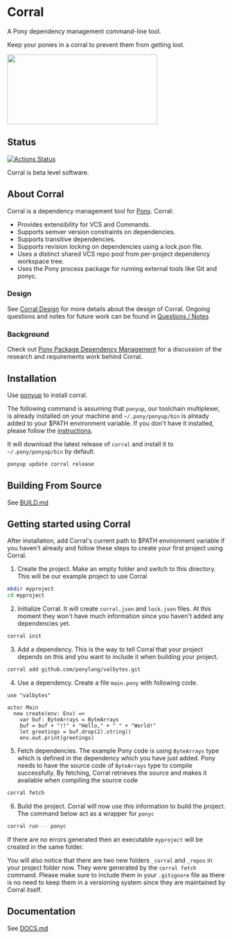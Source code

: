 # Corral

A Pony dependency management command-line tool.

Keep your ponies in a corral to prevent them from getting lost.

<a href="http://clipart-library.com/clipart/488719.htm">
  <img src="http://clipart-library.com/image_gallery/488719.png" width="346" height="161" />
</a>

## Status

[![Actions Status](https://github.com/ponylang/corral/workflows/vs-ponyc-latest/badge.svg)](https://github.com/ponylang/corral/actions)

Corral is beta level software.

## About Corral

Corral is a dependency management tool for [Pony](https://www.ponylang.io). Corral:

* Provides extensibility for VCS and Commands.
* Supports semver version constraints on dependencies.
* Supports transitive dependencies.
* Supports revision locking on dependencies using a lock.json file.
* Uses a distinct shared VCS repo pool from per-project dependency workspace tree.
* Uses the Pony process package for running external tools like Git and ponyc.

### Design

See [Corral Design](doc/design.md) for more details about the design of Corral. Ongoing questions and notes for future work can be found in [Questions / Notes](doc/questions_notes.md)

### Background

Check out [Pony Package Dependency Management](doc/package_dependency_management.md) for a discussion of the research and requirements work behind Corral.

## Installation

Use [ponyup](https://github.com/ponylang/ponyup) to install corral.

The following command is assuming that `ponyup`, our toolchain multiplexer, is already installed on your machine and `~/.pony/ponyup/bin` is already added to your $PATH environment variable. If you don't have it installed, please follow the [instructions](https://github.com/ponylang/ponyup#installing-ponyup).

It will download the latest release of `corral` and install it to `~/.pony/ponyup/bin` by default. 

```bash
ponyup update corral release
```

## Building From Source

See [BUILD.md](BUILD.md)

## Getting started using Corral

After installation, add Corral's current path to $PATH environment variable if you haven't already and follow these steps to create your first project using Corral.

1. Create the project. Make an empty folder and switch to this directory. This will be our example project to use Corral

```bash
mkdir myproject
cd myproject
```

2. Initialize Corral. It will create `corral.json` and `lock.json` files. At this moment they won't have much information since you haven't added any dependencies yet.

```bash
corral init
```

3. Add a dependency. This is the way to tell Corral that your project depends on this and you want to include it when building your project.

```bash
corral add github.com/ponylang/valbytes.git
```

4. Use a dependency. Create a file `main.pony` with following code.

```pony
use "valbytes"

actor Main
  new create(env: Env) =>
    var buf: ByteArrays = ByteArrays
    buf = buf + "!!" + "Hello," + " " + "World!"
    let greetings = buf.drop(2).string()
    env.out.print(greetings)
```

5. Fetch dependencies. The example Pony code is using `ByteArrays` type which is defined in the dependency which you have just added. Pony needs to have the source code of `ByteArrays` type to compile successfully. By fetching, Corral retrieves the source and makes it available when compiling the source code 

```bash
corral fetch
```

6. Build the project. Corral will now use this information to build the project. The command below act as a wrapper for `ponyc`

```bash
corral run -- ponyc
```

If there are no errors generated then an executable `myproject` will be created in the same folder.

You will also notice that there are two new folders `_corral` and `_repos` in your project folder now. They were generated by the `corral fetch` command. Please make sure to include them in your `.gitignore` file as there is no need to keep them in a versioning system since they are maintained by Corral itself.


## Documentation

See [DOCS.md](DOCS.md)

